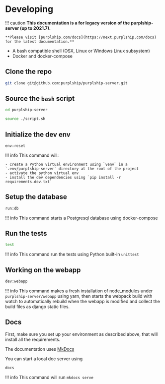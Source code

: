 # Developing

!!! caution
    **This documentation is a for legacy version of the purplship-server (up to 2021.7).**

    **Please visit [purplship.com/docs](https://next.purplship.com/docs) for the latest documentation.**

- A bash compatible shell (OSX, Linux or Windows Linux subsystem)
- Docker and docker-compose

## Clone the repo

```bash
git clone git@github.com:purplship/purplship-server.git
```

## Source the `bash` script

```bash
cd purplship-server

source ./script.sh
```

## Initialize the dev env

```bash
env:reset
```

!!! info
    This command will:

    - create a Python virtual environment using `venv` in a `.env/purplship-server` directory at the root of the project
    - activate the python virtual env
    - install the dev dependencies using `pip install -r requirements.dev.txt`

## Setup the database

```bash
run:db
```

!!! info
    This command starts a Postgresql database using docker-compose

## Run the tests

```bash
test
```

!!! info
    This command run the tests using Python built-in `unittest`

## Working on the webapp

```bash
dev:webapp
```

!!! info
    This command makes a fresh installation of node_modules under `purplship-server/webapp` using yarn,
    then starts the webpack build with watch to automatically rebuild when the webapp is modified and collect
    the build files as django static files.

## Docs

First, make sure you set up your environment as described above, that will install all the requirements.

The documentation uses [MkDocs](https://www.mkdocs.org/)

You can start a local doc server using

```bash
docs
```

!!! info
    This command will run `mkdocs serve`
